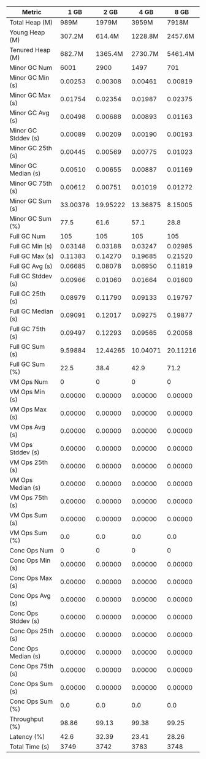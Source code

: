 | Metric | 1 GB | 2 GB | 4 GB | 8 GB |
|------|----|----|----|----|
| Total Heap (M) | 989M | 1979M | 3959M | 7918M |
| Young Heap (M) | 307.2M | 614.4M | 1228.8M | 2457.6M |
| Tenured Heap (M) | 682.7M | 1365.4M | 2730.7M | 5461.4M |
| Minor GC Num | 6001 | 2900 | 1497 | 701 |
| Minor GC Min (s) | 0.00253 | 0.00308 | 0.00461 | 0.00819 |
| Minor GC Max (s) | 0.01754 | 0.02354 | 0.01987 | 0.02375 |
| Minor GC Avg (s) | 0.00498 | 0.00688 | 0.00893 | 0.01163 |
| Minor GC Stddev (s) | 0.00089 | 0.00209 | 0.00190 | 0.00193 |
| Minor GC 25th (s) | 0.00445 | 0.00569 | 0.00775 | 0.01023 |
| Minor GC Median (s) | 0.00510 | 0.00655 | 0.00887 | 0.01169 |
| Minor GC 75th (s) | 0.00612 | 0.00751 | 0.01019 | 0.01272 |
| Minor GC Sum (s) | 33.00376 | 19.95222 | 13.36875 | 8.15005 |
| Minor GC Sum (%) | 77.5 | 61.6 | 57.1 | 28.8 |
| Full GC Num | 105 | 105 | 105 | 105 |
| Full GC Min (s) | 0.03148 | 0.03188 | 0.03247 | 0.02985 |
| Full GC Max (s) | 0.11383 | 0.14270 | 0.19685 | 0.21520 |
| Full GC Avg (s) | 0.06685 | 0.08078 | 0.06950 | 0.11819 |
| Full GC Stddev (s) | 0.00966 | 0.01060 | 0.01664 | 0.01600 |
| Full GC 25th (s) | 0.08979 | 0.11790 | 0.09133 | 0.19797 |
| Full GC Median (s) | 0.09091 | 0.12017 | 0.09275 | 0.19877 |
| Full GC 75th (s) | 0.09497 | 0.12293 | 0.09565 | 0.20058 |
| Full GC Sum (s) | 9.59884 | 12.44265 | 10.04071 | 20.11216 |
| Full GC Sum (%) | 22.5 | 38.4 | 42.9 | 71.2 |
| VM Ops Num | 0 | 0 | 0 | 0 |
| VM Ops Min (s) | 0.00000 | 0.00000 | 0.00000 | 0.00000 |
| VM Ops Max (s) | 0.00000 | 0.00000 | 0.00000 | 0.00000 |
| VM Ops Avg (s) | 0.00000 | 0.00000 | 0.00000 | 0.00000 |
| VM Ops Stddev (s) | 0.00000 | 0.00000 | 0.00000 | 0.00000 |
| VM Ops 25th (s) | 0.00000 | 0.00000 | 0.00000 | 0.00000 |
| VM Ops Median (s) | 0.00000 | 0.00000 | 0.00000 | 0.00000 |
| VM Ops 75th (s) | 0.00000 | 0.00000 | 0.00000 | 0.00000 |
| VM Ops Sum (s) | 0.00000 | 0.00000 | 0.00000 | 0.00000 |
| VM Ops Sum (%) | 0.0 | 0.0 | 0.0 | 0.0 |
| Conc Ops Num | 0 | 0 | 0 | 0 |
| Conc Ops Min (s) | 0.00000 | 0.00000 | 0.00000 | 0.00000 |
| Conc Ops Max (s) | 0.00000 | 0.00000 | 0.00000 | 0.00000 |
| Conc Ops Avg (s) | 0.00000 | 0.00000 | 0.00000 | 0.00000 |
| Conc Ops Stddev (s) | 0.00000 | 0.00000 | 0.00000 | 0.00000 |
| Conc Ops 25th (s) | 0.00000 | 0.00000 | 0.00000 | 0.00000 |
| Conc Ops Median (s) | 0.00000 | 0.00000 | 0.00000 | 0.00000 |
| Conc Ops 75th (s) | 0.00000 | 0.00000 | 0.00000 | 0.00000 |
| Conc Ops Sum (s) | 0.00000 | 0.00000 | 0.00000 | 0.00000 |
| Conc Ops Sum (%) | 0.0 | 0.0 | 0.0 | 0.0 |
| Throughput (%) | 98.86 | 99.13 | 99.38 | 99.25 |
| Latency (%) | 42.6 | 32.39 | 23.41 | 28.26 |
| Total Time (s) | 3749 | 3742 | 3783 | 3748 |
